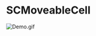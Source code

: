 # SCMoveableCell

![Demo.gif](https://github.com/TalkingJourney/SCMoveableCell/blob/master/SCMoveableCellDemo/Snapshots/demo.gif)

